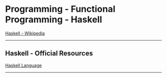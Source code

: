 # Programming - Functional Programming - Haskell

[Haskell - Wikipedia](https://en.wikipedia.org/wiki/Haskell)

---

## Haskell - Official Resources

[Haskell Language](https://www.haskell.org/)

---
